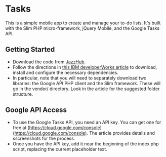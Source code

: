 # Tasks

This is a simple mobile app to create and manage your to-do lists. It's built with the Slim
PHP micro-framework, jQuery Mobile, and the Google Tasks API.

## Getting Started

* Download the code from [JazzHub](https://hub.jazz.net/project/vvaswani/tasks-mobile). 
* Follow the directions in [this IBM developerWorks article](http://www.ibm.com/developerworks/library/mo-php-todolist-app/index.html) to download, install and configure the necessary dependencies. 
* In particular, note that you will need to separately download two libraries: the Google API PHP client and the Slim framework. These will go in the vendor/ directory. Look in the article for the suggested folder structure. 

## Google API Access
* To use the Google Tasks API, you need an API key. You can get one for free at [https://cloud.google.com/console](https://cloud.google.com/console). The article provides details and sscreenshots for the process.
* Once you have the API key, add it near the beginning of the index.php script, replacing the current placeholder text.
